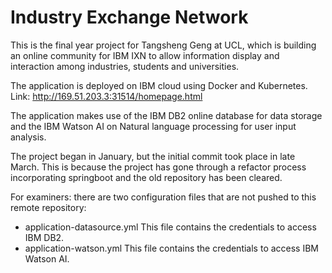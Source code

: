 # Industry Exchange Network
This is the final year project for Tangsheng Geng at UCL, which is building an online community for IBM IXN to allow
information display and interaction among industries, students and universities.  

The application is deployed on IBM cloud using Docker and Kubernetes.  
Link: http://169.51.203.3:31514/homepage.html   

The application makes use of the IBM DB2 online database for data storage and the IBM Watson AI on Natural language processing for user input analysis.  

The project began in January, but the initial commit took place in late March. This is because the project has gone through a refactor process incorporating springboot and the old repository has been cleared. 

For examiners: there are two configuration files that are not pushed to this remote repository:
- application-datasource.yml This file contains the credentials to access IBM DB2.
- application-watson.yml This file contains the credentials to access IBM Watson AI.
